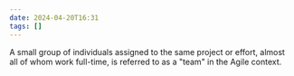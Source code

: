 ```yaml
---
date: 2024-04-20T16:31
tags: []
---
```

A small group of individuals assigned to the same project or effort, almost all of whom work full-time, is referred to as a "team" in the Agile context.
    

